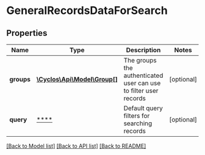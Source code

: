 # GeneralRecordsDataForSearch

## Properties
Name | Type | Description | Notes
------------ | ------------- | ------------- | -------------
**groups** | [**\Cyclos\Api\Model\Group[]**](Group.md) | The groups the authenticated user can use to filter user records | [optional] 
**query** | [****](.md) | Default query filters for searching records | [optional] 

[[Back to Model list]](../../README.md#documentation-for-models) [[Back to API list]](../../README.md#documentation-for-api-endpoints) [[Back to README]](../../README.md)

